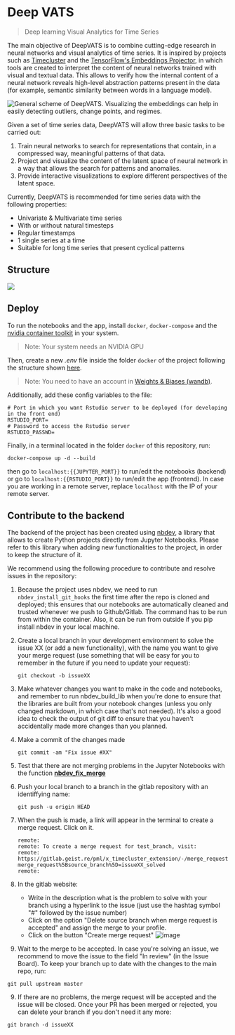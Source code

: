# Deep VATS
> Deep learning Visual Analytics for Time Series

The main objective of DeepVATS is to combine cutting-edge research in neural networks and visual analytics of time series. It is inspired by projects such as [Timecluster](https://link.springer.com/article/10.1007/s00371-019-01673-y) and the [TensorFlow's Embeddings Projector](https://projector.tensorflow.org/), in which tools are created to interpret the content of neural networks trained with visual and textual data. This allows to verify how the internal content of a neural network reveals high-level abstraction patterns present in the data (for example, semantic similarity between words in a language model).

![General scheme of DeepVATS. Visualizing the embeddings can help in easily detecting outliers, change points, and regimes.
](https://i.imgur.com/zkmUQtl.png)

Given a set of time series data, DeepVATS will allow three basic tasks to be carried out:
1. Train neural networks to search for representations that contain, in a compressed way, meaningful patterns of that data.
2. Project and visualize the content of the latent space of neural network in a way that allows the search for patterns and anomalies.
3. Provide interactive visualizations to explore different perspectives of the latent space.

Currently, DeepVATS is recommended for time series data with the following properties:
- Univariate & Multivariate time series
- With or without natural timesteps
- Regular timestamps
- 1 single series at a time
- Suitable for long time series that present cyclical patterns

## Structure
![](https://i.imgur.com/2VQqKpF.png)

## Deploy

To run the notebooks and the app, install `docker`, `docker-compose` and the [nvidia container toolkit](https://docs.nvidia.com/datacenter/cloud-native/container-toolkit/install-guide.html) in your system. 
> Note: Your system needs an NVIDIA GPU

Then, create a new *.env* file inside the folder `docker` of the project following the structure shown [here](https://github.com/vrodriguezf/dockerfiles/tree/master/jupyterlab-cuda).

> Note: You need to have an account in [Weights & Biases (wandb)](https://wandb.ai/).

Additionally, add these config variables to the file:
```
# Port in which you want Rstudio server to be deployed (for developing in the front end)
RSTUDIO_PORT=
# Password to access the Rstudio server
RSTUDIO_PASSWD=
```

Finally, in a terminal located in the folder `docker` of this repository, run:

```docker-compose up -d --build```

then go to `localhost:{{JUPYTER_PORT}}` to run/edit the notebooks (backend) or go to `localhost:{{RSTUDIO_PORT}}` to run/edit the app (frontend). In case you are working in a remote server, replace `localhost` with the IP of your remote server.

## Contribute to the backend

The backend of the project has been created using [nbdev](https://github.com/fastai/nbdev), a library that allows to create Python projects directly from Jupyter Notebooks. Please refer to this library when adding new functionalities to the project, in order to keep the structure of it.

We recommend using the following procedure to contribute and resolve issues in the repository:

1. Because the project uses nbdev, we need to run `nbdev_install_git_hooks` the first time after the repo is cloned and deployed; this ensures that our notebooks are automatically cleaned and trusted whenever we push to Github/Gitlab. The command has to be run from within the container. Also, it can be run from outside if you pip install nbdev in your local machine.

1. Create a local branch in your development environment to solve the issue XX (or add a new functionality), with the name you want to give your merge request (use something that will be easy for you to remember in the future if you need to update your request):
    ```
    git checkout -b issueXX
    ```

2. Make whatever changes you want to make in the code and notebooks, and remember to run nbdev_build_lib when you're done to ensure that the libraries are built from your notebook changes (unless you only changed markdown, in which case that's not needed). It's also a good idea to check the output of git diff to ensure that you haven't accidentally made more changes than you planned.

3. Make a commit of the changes made
    ``` 
    git commit -am "Fix issue #XX"
    ```

4. Test that there are not merging problems in the Jupyter Notebooks with the function [**nbdev_fix_merge**](https://nbdev.fast.ai/cli#nbdev_fix_merge)

5.  Push your local branch to a branch in the gitlab repository with an identiffying name:
    ```
    git push -u origin HEAD
    ```
6. When the push is made, a link will appear in the terminal to create a merge request. Click on it.
    ```
    remote:
    remote: To create a merge request for test_branch, visit:
    remote:   https://gitlab.geist.re/pml/x_timecluster_extension/-/merge_requests/new?merge_request%5Bsource_branch%5D=issueXX_solved
    remote:
    ```
7. In the gitlab website:
    * Write in the description what is the problem to solve with your branch using a hyperlink to the issue (just use the hashtag symbol "#" followed by the issue number) 
    * Click on the option "Delete source branch when merge request is accepted" and assign the merge to your profile.
    * Click on the button "Create merge request"
![image](../../../uploads/da18a985a69973ad62a60bc6564304b9/image.png)

8. Wait to the merge to be accepted. In case you're solving an issue, we recommend to move the issue to the field "In review" (in the Issue Board). To keep your branch up to date with the changes to the main repo, run:
```
git pull upstream master
```

9. If there are no problems, the merge request will be accepted and the issue will be closed. Once your PR has been merged or rejected, you can delete your branch if you don't need it any more:
```
git branch -d issueXX
```
